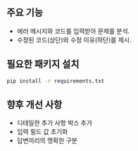 ## 주요 기능
- 에러 메시지와 코드를 입력받아 문제를 분석.
- 수정된 코드(상단)와 수정 이유(하단)를 제시.

## 필요한 패키지 설치
```bash
pip install -r requirements.txt
```

## 향후 개선 사항
- 디테일한 추가 사항 박스 추가
- 입력 필드 값 초기화
- 답변끼리의 명확한 구분